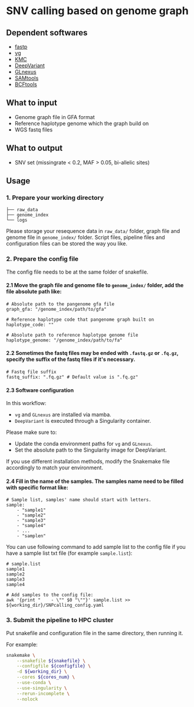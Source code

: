 # SNV calling based on genome graph

## Dependent softwares

- [fastp](https://github.com/OpenGene/fastp)
- [vg](https://github.com/vgteam/vg)
- [KMC](https://github.com/refresh-bio/KMC)
- [DeepVariant](https://github.com/google/deepvariant)
- [GLnexus](https://github.com/dnanexus-rnd/GLnexus)
- [SAMtools](https://github.com/samtools/samtools)
- [BCFtools](https://github.com/samtools/bcftools)

## What to input
- Genome graph file in GFA format
- Reference haplotype genome which the graph build on
- WGS fastq files

## What to output
- SNV set (missingrate < 0.2, MAF > 0.05, bi-allelic sites)

## Usage

### 1. Prepare your working directory

```shell
├── raw_data
├── genome_index
└── logs
```

Please storage your resequence data in `raw_data/` folder, graph file and genome file in `genome_index/` folder. Script files, pipeline files and configuration files can be stored the way you like.

### 2. Prepare the config file

The config file needs to be at the same folder of snakefile.

#### 2.1 Move the graph file and genome file to `genome_index/` folder, add the file absolute path like:

```shell
# Absolute path to the pangenome gfa file
graph_gfa: "/genome_index/path/to/gfa"

# Reference haplotype code that pangenome graph built on
haplotype_code: ""

# Absolute path to reference haplotype genome file
haplotype_genome: "/genome_index/path/to/fa"
```

#### 2.2 Sometimes the fastq files may be ended with `.fastq.gz` or `.fq.gz`, specify the suffix of the fastq files if it's necessary.

```shell
# Fastq file suffix
fastq_suffix: ".fq.gz" # Default value is ".fq.gz"
```

#### 2.3 Software configuration

In this workflow:

- `vg` and `GLnexus` are installed via mamba.
- `DeepVariant` is executed through a Singularity container.

Please make sure to:

- Update the conda environment paths for `vg` and `GLnexus`.
- Set the absolute path to the Singularity image for DeepVariant.

If you use different installation methods, modify the Snakemake file accordingly to match your environment.

#### 2.4 Fill in the name of the samples. The samples name need to be filled with specific format like:

```shell
# Sample list, samples' name should start with letters.
sample:
    - "sample1"
    - "sample2"
    - "sample3"
    - "sample4"
    - ...
    - "samplen"
```

You can use following command to add sample list to the config file if you have a sample list txt file (for example `sample.list`):

```shell
# sample.list
sample1
sample2
sample3
sample4

# Add samples to the config file:
awk '{print "    - \"" $0 "\""}' sample.list >> ${working_dir}/SNPcalling_config.yaml
```

### 3. Submit the pipeline to HPC cluster

Put snakefile and configuration file in the same directory, then running it.

For example:

```bash
snakemake \
	--snakefile ${snakefile} \
    --configfile ${configfile} \
	-d ${working_dir} \
	--cores ${cores_num} \
	--use-conda \
	--use-singularity \
	--rerun-incomplete \
	--nolock
```
